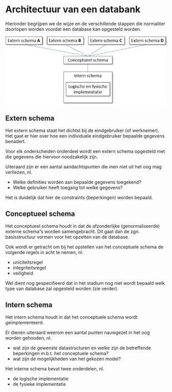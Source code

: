 # Architectuur van een databank

Hieronder begrijpen we de wijze en de verschillende stappen die normaliter doorlopen worden voordat een database kan opgesteld worden.

![](../../.gitbook/assets/databanken-intro-afbeelding-1.JPG)

## **Extern schema** 

Het extern schema staat het dichtst bij de eindgebruiker \(of werknemer\).   
Het gaat er hier over hoe een individuele eindgebruiker bepaalde gegevens benadert. 

Voor elk onderscheiden onderdeel wordt een extern schema opgesteld met die gegevens die hiervoor noodzakelijk zijn. 

Uiteraard zijn er een aantal aandachtspunten die men niet uit het oog mag verliezen, nl. 

* Welke definities worden aan bepaalde gegevens toegekend?
* Welke gebruiker heeft toegang tot welke gegevens?

Het is duidelijk dat hier de constraints \(beperkingen\) worden bepaald.

## **Conceptueel schema**

Het conceptueel schema houdt in dat de afzonderlijke \(genormaliseerde\) externe schema”s worden samengebracht. Dit gaat dan de zgn. basisstructuur vormen voor het opzetten van de database. 

Ook wordt er getracht om bij het opstellen van het conceptuele schema de volgende regels in acht te nemen, nl. 

* uniciteitsregel 
* integriteitsregel 
* veiligheid 

Wel dient nog gespecifieerd dat in het stadium nog niet wordt bepaald welk type van database zal opgesteld worden \(zie verder\). 

## **Intern schema**

Het intern schema houdt in dat het conceptuele schema wordt geïmplementeerd. 

Er dienen uiteraard weerom een aantal punten nauwgezet in het oog worden gehouden, nl.

* wat zijn de gewenste datastructuren en welke zijn de betreffende beperkingen m.b.t. het conceptuele schema?
* wat zijn de mogelijkheden van het gekozen model?

Het interne schema bevat twee onderdelen, nl. 

* de logische implementatie
* de fysieke implementatie

